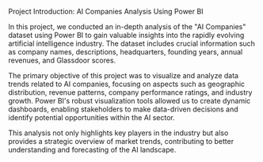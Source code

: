 Project Introduction: AI Companies Analysis Using Power BI

In this project, we conducted an in-depth analysis of the "AI Companies" dataset using Power BI to gain valuable insights into the rapidly evolving artificial intelligence industry. The dataset includes crucial information such as company names, descriptions, headquarters, founding years, annual revenues, and Glassdoor scores.

The primary objective of this project was to visualize and analyze data trends related to AI companies, focusing on aspects such as geographic distribution, revenue patterns, company performance ratings, and industry growth. Power BI's robust visualization tools allowed us to create dynamic dashboards, enabling stakeholders to make data-driven decisions and identify potential opportunities within the AI sector.

This analysis not only highlights key players in the industry but also provides a strategic overview of market trends, contributing to better understanding and forecasting of the AI landscape.







